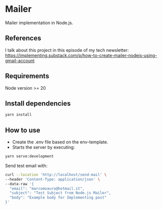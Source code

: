 # Mailer

Mailer implementation in Node.js.

## References
I talk about this project in this episode of my tech newsletter:
https://implementing.substack.com/p/how-to-create-mailer-nodejs-using-gmail-account

## Requirements

Node version >= 20

## Install dependencies

```sh
yarn install
```

## How to use

- Create the .env file based on the env-template.
- Starts the server by executing:
```sh
yarn serve:development
```

Send test email with:
```sh
curl --location 'http://localhost/send-mail' \
--header 'Content-Type: application/json' \
--data-raw '{
  "email": "marcomoauro@hotmail.it",
  "subject": "Test Subject from Node.js Mailer",
  "body": "Example body for Implementing post"
}'
```